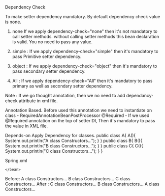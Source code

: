 Dependency Check

To make setter dependency mandatory. By default dependency check value is none.
1) none
	If we apply dependency-check="none" then it's not mandatory to call setter methods. without calling setter methods this bean declaration is valid. You no need to pass any value.
 
2) simple :
	If we apply dependency-check="simple" then it's mandatory to pass Primitive setter dependency. 
3) object :
	If we apply dependency-check="object" then it's mandatory to pass secondary setter dependency.
4) All :
	If we apply dependency-check="All" then it's mandatory to pass primary as well as secondary setter dependency.

Note : If we go thought annotation, then we no need to add dependancy-check attribute in xml file.

Annotation Based.
	Before used this annotation we need to instantiate on class - RequiredAnnotationBeanPostProcessor
@Required -
If we used @Required annotation on the top of setter DI, Then it's mandatory to pass the value in XML file. 

Depends-on
	Apply Dependency for classes.
public class A{
	A(){
		System.out.println("A class Constructors...");
	}
}
public class B{
	B(){
		System.out.println("B class Constructors...");
	}
}
public class C{
	C(){
		System.out.println("C class Constructors...");
	}
}

Spring.xml
<?xml version="1.0" encoding="UTF-8"?>
<!DOCTYPE beans PUBLIC "-//SPRING//DTD BEAN 2.0//EN"
	"http://www.springframework.org/dtd/spring-beans-2.0.dtd">

<beans>
	<bean id="a" class="beans.A" depends-on="b">
		<!-- class A is depends on class b, so before creating the object
		of class A create the object of class B. -->
	</bean>
	<bean id="b" class="beans.B" depends-on="c">
		<!-- class B is depends on class C, so before creating the object
		of class A create the object of class C. -->
	</bean>
	<bean id="c" class="beans.C">
	
	</bean>
</beans>

Before:
A class Constructors...
B class Constructors...
C class Constructors...
After :
C class Constructors...
B class Constructors...
A class Constructors...
